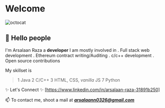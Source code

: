 # **Welcome** 
![octocat](https://github.githubassets.com/images/icons/emoji/octocat.png)
## 👋 Hello people 
I'm Arsalaan Raza a __developer__ 
I am mostly involved in
. Full stack web development
. Ethereum contract writing/Auditing
. c/c++ development
. Open source contributions

My skillset is 
> 1 Java 
> 2 C/C++ 
> 3 HTML, CSS, _vanilla_ JS 
> 7 Python 

 ✨ Let's Connect ✨
[https://www.linkedin.com/in/arsalaan-raza-31891b250]

📫 To contact me, shoot a mail at ***arsalaann0326@gmail.com*** 







<!---
- 👋 Hi, I’m @Raza-Arsalaan
- 👀 I’m interested in Blockchain development, dapps, web development, competitive coding, hackathons. 
- 🌱 I’m currently learning Python, data structures and algorithms, cryptograpy.
- 📫 To contact me, shoot a mail at arsalaan0326@gmail.com .
- [![An image of @exo's Holopin badges, which is a link to view their full Holopin profile](https://holopin.me/exo)](https://holopin.io/@exo)

💞️ I’m looking to collaborate on ...

Raza-Arsalaan/Raza-Arsalaan is a ✨ special ✨ repository because its `README.md` (this file) appears on your GitHub profile.
You can click the Preview link to take a look at your changes.
--->
